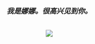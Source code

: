 <div align="center">
  
<br>
<br>
<h3><i><b>我是娜娜。很高兴见到你。</b></i></h3>
<br>
<img src="https://img.shields.io/badge/Solidity-171412?style=for-the-badge&logo=Solidity&logoColor=white">



<br>
<br>
<br> 


</div>
